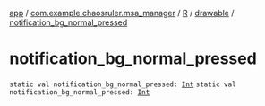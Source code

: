 [app](../../../index.md) / [com.example.chaosruler.msa_manager](../../index.md) / [R](../index.md) / [drawable](index.md) / [notification_bg_normal_pressed](.)

# notification_bg_normal_pressed

`static val notification_bg_normal_pressed: `[`Int`](https://kotlinlang.org/api/latest/jvm/stdlib/kotlin/-int/index.html)
`static val notification_bg_normal_pressed: `[`Int`](https://kotlinlang.org/api/latest/jvm/stdlib/kotlin/-int/index.html)